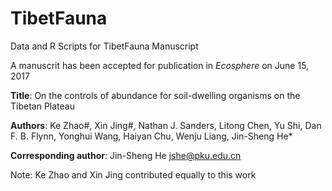 # TibetFauna

Data and R Scripts for TibetFauna Manuscript

A manuscrit has been accepted for publication in *Ecosphere* on June 15, 2017

**Title**: On the controls of abundance for soil-dwelling organisms on the Tibetan Plateau

**Authors**: Ke Zhao#, Xin Jing#, Nathan J. Sanders, Litong Chen, Yu Shi, Dan F. B. Flynn, Yonghui Wang, Haiyan Chu, Wenju Liang, Jin-Sheng He*

**Corresponding author**: Jin-Sheng He <jshe@pku.edu.cn>

Note: Ke Zhao and Xin Jing contributed equally to this work
